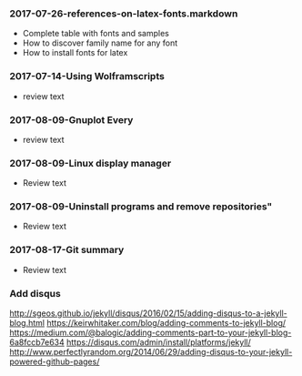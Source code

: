 ### 2017-07-26-references-on-latex-fonts.markdown
- Complete table with fonts and samples
- How to discover family name for any font
- How to install fonts for latex

### 2017-07-14-Using Wolframscripts
- review text

### 2017-08-09-Gnuplot Every
- review text

### 2017-08-09-Linux display manager
- Review text

### 2017-08-09-Uninstall programs and remove repositories"
- Review text

### 2017-08-17-Git summary
- Review text

### Add disqus
http://sgeos.github.io/jekyll/disqus/2016/02/15/adding-disqus-to-a-jekyll-blog.html
https://keirwhitaker.com/blog/adding-comments-to-jekyll-blog/
https://medium.com/@balogic/adding-comments-part-to-your-jekyll-blog-6a8fccb7e634
https://disqus.com/admin/install/platforms/jekyll/
http://www.perfectlyrandom.org/2014/06/29/adding-disqus-to-your-jekyll-powered-github-pages/
